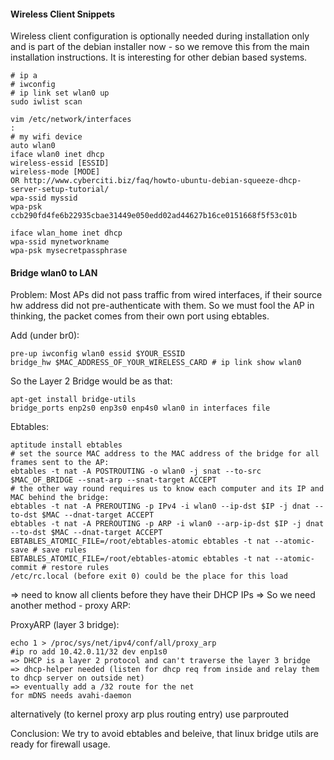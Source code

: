 #### Wireless Client Snippets

Wireless client configuration is optionally needed during installation only and is part of the debian installer now - so we remove this from the main installation instructions. It is interesting for other debian based systems.

```
# ip a
# iwconfig
# ip link set wlan0 up
sudo iwlist scan

vim /etc/network/interfaces
:
# my wifi device
auto wlan0
iface wlan0 inet dhcp
wireless-essid [ESSID]
wireless-mode [MODE]
OR http://www.cyberciti.biz/faq/howto-ubuntu-debian-squeeze-dhcp-server-setup-tutorial/
wpa-ssid myssid
wpa-psk ccb290fd4fe6b22935cbae31449e050edd02ad44627b16ce0151668f5f53c01b

iface wlan_home inet dhcp
wpa-ssid mynetworkname
wpa-psk mysecretpassphrase
```


#### Bridge wlan0 to LAN

Problem:
Most APs did not pass traffic from wired interfaces, if their source hw address did not pre-authenticate with them.
So we must fool the AP in thinking, the packet comes from their own port using ebtables.

Add (under br0):
```
pre-up iwconfig wlan0 essid $YOUR_ESSID
bridge_hw $MAC_ADDRESS_OF_YOUR_WIRELESS_CARD # ip link show wlan0
```


So the Layer 2 Bridge would be as that:
```
apt-get install bridge-utils
bridge_ports enp2s0 enp3s0 enp4s0 wlan0 in interfaces file
```

Ebtables:
```
aptitude install ebtables
# set the source MAC address to the MAC address of the bridge for all frames sent to the AP:
ebtables -t nat -A POSTROUTING -o wlan0 -j snat --to-src $MAC_OF_BRIDGE --snat-arp --snat-target ACCEPT
# the other way round requires us to know each computer and its IP and MAC behind the bridge:
ebtables -t nat -A PREROUTING -p IPv4 -i wlan0 --ip-dst $IP -j dnat --to-dst $MAC --dnat-target ACCEPT
ebtables -t nat -A PREROUTING -p ARP -i wlan0 --arp-ip-dst $IP -j dnat --to-dst $MAC --dnat-target ACCEPT
EBTABLES_ATOMIC_FILE=/root/ebtables-atomic ebtables -t nat --atomic-save # save rules
EBTABLES_ATOMIC_FILE=/root/ebtables-atomic ebtables -t nat --atomic-commit # restore rules
/etc/rc.local (before exit 0) could be the place for this load
```

=> need to know all clients before they have their DHCP IPs
=> So we need another method - proxy ARP:

ProxyARP (layer 3 bridge):
```
echo 1 > /proc/sys/net/ipv4/conf/all/proxy_arp
#ip ro add 10.42.0.11/32 dev enp1s0
=> DHCP is a layer 2 protocol and can't traverse the layer 3 bridge
=> dhcp-helper needed (listen for dhcp req from inside and relay them to dhcp server on outside net)
=> eventually add a /32 route for the net
for mDNS needs avahi-daemon
```

alternatively (to kernel proxy arp plus routing entry) use parprouted

Conclusion:
We try to avoid ebtables and beleive, that linux bridge utils are ready for firewall usage.
